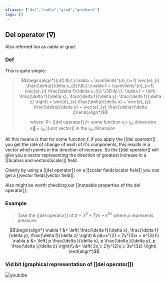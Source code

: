 ```yaml
---
aliases: ["del","nabla","grad","gradient"]
tags: []
---
```


## Del operator ($\nabla$)

Also referred too as nabla or grad.

### Def

This is quite simple:

> $$\begin{align*}(n)D:&\:\:\:\nabla = \sum\limits^{n}_{i=1} \vec{e}_{i} \frac{\delta}{\delta x_{i}}\\&\:\:\:\nabla f = \sum\limits^{n}_{i=1} \vec{e}_{i} \frac{\delta f}{\delta x_{i}} \\3D:&\:\:\: \nabla f = \left( \frac{\delta f}{\delta x}, \frac{\delta f}{\delta y}, \frac{\delta f}{\delta z} \right) = \vec{e}_{x} \frac{\delta}{\delta x} + \vec{e}_{y} \frac{\delta}{\delta y} + \vec{e}_{z} \frac{\delta}{\delta z}\end{align*}$$
>> where:
>> $\nabla=$ [[del operator]]
>> $f=$ some function
>> $x_{i}=$ $i_{th}$ dimension
>> $\vec{e}_{i}=$ $i_{th}$ [[unit vector]] in the $i_{th}$ dimension

All this means is that for some function $f$, if you apply the [[del operator]] you get the rate of change of each of it's components, this results in a vector which points in the direction of increase.
So the [[del operator]] will give you a vector representing the direction of greatest increase in a [[Scalars and vectors|scalar]] field.

Clearly by using a [[del operator]] on a [[scalar fields|scalar field]] you can get a [[vector fields|vector field]].

Also might be worth checking out [[noteable properties of the del operator]].

### Example
> Take the [[del operator]] of $p=x^{2} + 7yx + e^{3z}$ where $p$ represents pressure:

$$\begin{align*}
\nabla f &= \left( \frac{\delta f}{\delta x}, \frac{\delta f}{\delta y}, \frac{\delta f}{\delta z} \right) & p&=x^{2} + 7y^{3}x + e^{3z}\\
\nabla p &= \left( p \frac{\delta }{\delta x}, p \frac{\delta  }{\delta y}, p \frac{\delta  }{\delta z} \right)\\
&= \left( 2x,\: 21y^{2}x,\: 3e^{3z} \right)
\end{align*}$$

### Vid bit (graphical representation of [[del operator]])
![youtube](https://youtu.be/ynzRyIL2atU?t=82#t=82)